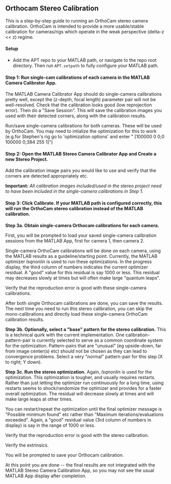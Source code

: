 ## Orthocam Stereo Calibration

This is a step-by-step guide to running an OrthoCam stereo camera calibration. OrthoCam is intended to provide a more usable/stable calibration for cameras/rigs which operate in the weak perspective (delta-z << z) regime.

#### Setup

* Add the APT repo to your MATLAB path, or navigate to the <APT> repo root directory. Then run `APT.setpath` to fully configure your MATLAB path.

#### Step 1: Run single-cam calibrations of each camera in the MATLAB Camera Calibrator App.
The MATLAB Camera Calibrator App should do single-camera calibrations pretty well, except the (z-depth, focal length) parameter pair will not be well-resolved. Check that the calibration looks good (low reprojection error). Then do a "Save Session". This will save the calibration images you used with their detected corners, along with the calibration results.

Run/save single-camera calibrations for both cameras. These will be used by OrthoCam.  You may need to intialize the optimization for this to work (e.g.for Stephen's rig go to 'optimization options' and enter " [100000 0 0;0 100000 0;384 255 1]")

#### Step 2: Open the MATLAB Stereo Camera Calibrator App and Create a new Stereo Project.
Add the calibration image pairs you would like to use and verify that the corners are detected appropriately etc.

**Important:** *All calibration images included/used in the stereo project need to have been included in the single-camera calibrations in Step 1.*

#### Step 3: Click Calibrate. If your MATLAB path is configured correctly, this will run the OrthoCam stereo calibration instead of the MATLAB calibration.

**Step 3a. Obtain single-camera Orthocam calibrations for each camera.**
  
First, you will be prompted to load your saved single-camera calibration sessions from the MATLAB App, first for camera 1, then camera 2.

Single-camera OrthoCam calibrations will be done on each camera, using the MATLAB results as a guideline/starting point. Currently, the MATLAB optimizer *lsqnonlin* is used to run these optimizations. In the progress display, the third column of numbers indicates the current optimizer residual. A "good" value for this residual is say 1000 or less. This residual may decreases slowly at times but will often make large "quantum leaps".  

Verify that the reproduction error is good with these single-camera calibrations.

After both single Orthocam calibrations are done, you can save the results. The next time you need to run this stereo calibration, you can skip the mono-calibrations and directly load these single-camera OrthoCam calibration results.

**Step 3b. Optionally, select a "base" pattern for the stereo calibration.**
This is a technical quirk with the current implementation. One calibration-pattern-pair is currently selected to serve as a common coordinate system for the optimization. Pattern-pairs that are "unusual" (eg upside-down, far from image center(s) etc) should not be chosen as they can lead to convergence problems. Select a very "normal" pattern-pair for this step  (X to right; Y down).

**Step 3c. Run the stereo optimization.**
Again, *lsqnonlin* is used for the optimization. This optimization is tougher, and usually requires restarts. Rather than just letting the optimizer run continuously for a long time, using restarts seems to shock/randomize the optimizer and provides for a faster overall optimization. The residual will decrease slowly at times and will make large leaps at other times. 

You can restart/repeat the optimization until the final optimizer message is "Possible minimum found" etc rather than "Maximum iterations/evaluations exceeded". Again, a "good" residual value (3rd column of numbers in display) is say in the range of 1000 or less.

Verify that the reproduction error is good with the stereo calibration. 

Verify the extrinsics.

You will be prompted to save your Orthocam calibration.

At this point you are done -- the final results are not integrated with the MATLAB Stereo Camera Calibration App, so you may not see the usual MATLAB App display after completion. 
 

